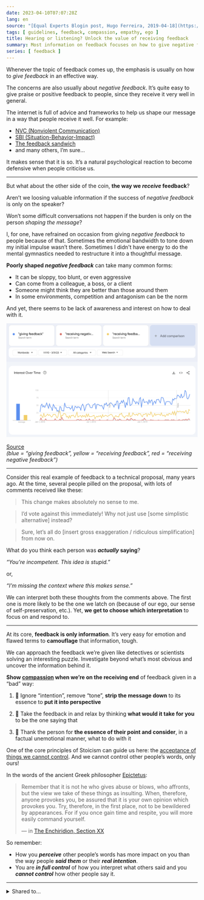 ```yaml
---
date: 2023-04-10T07:07:28Z
lang: en
source: "[Equal Experts Blogin post, Hugo Ferreira, 2019-04-18](https://equalexperts.blogin.co/posts/65986)"
tags: [ guidelines, feedback, compassion, empathy, ego ]
title: Hearing or listening? Unlock the value of receiving feedback
summary: Most information on feedback focuses on how to give negative feedback. But what about receiving negative feedback? How better would it be if both ends shared the burden of having productive conversations? Let's put our egos to the side and be emphatic with those who give us criticism, so the burden isn’t on the speaker alone.
series: [ feedback ]
---
```


Whenever the topic of feedback comes up, the emphasis is usually on how to *give feedback* in an effective way.

The concerns are also usually about *negative feedback*. It’s quite easy to give praise or positive feedback to people, since they receive it very well in general.

The internet is full of advice and frameworks to help us shape our message in a way that people receive it well. For example:

* [NVC (Nonviolent Communication)](https://en.wikipedia.org/wiki/Nonviolent_Communication)
* [SBI (Situation-Behavior-Impact)](https://www.ccl.org/articles/leading-effectively-articles/sbi-feedback-model-a-quick-win-to-improve-talent-conversations-development/)
* [The feedback sandwich](https://en.wikipedia.org/wiki/Praise_sandwich)
* and many others, I’m sure…

It makes sense that it is so. It’s a natural psychological reaction to become defensive when people criticise us.

---

But what about the other side of the coin, **the way we *receive* feedback**?

Aren’t we loosing valuable information if the success of *negative feedback* is only on the speaker?

Won’t some difficult conversations not happen if the burden is only on the person *shaping the message*?

I, for one, have refrained on occasion from giving *negative feedback* to people because of that. Sometimes the emotional bandwidth to tone down my initial impulse wasn’t there. Sometimes I didn't have energy to do the mental gymnastics needed to restructure it into a thoughtful message.

**Poorly shaped *negative feedback*** can take many common forms:

* It can be sloppy, too blunt, or even aggressive
* Can come from a colleague, a boss, or a client
* Someone might think they are better than those around them
* In some environments, competition and antagonism can be the norm

And yet, there seems to be lack of awareness and interest on how to deal with it.

![Google Trends chart from 2010 to 2023, showing high interest for "giving feedback" and around one third of it for "receiving feedback" and residual for more specifically "receiving negative feedback"](google-trends.png)

[Source](https://trends.google.com/trends/explore?date=2010-01-01%202023-03-31&q=%22giving%20feedback%22,%22receiving%20negative%20feedback%22,%22receiving%20feedback%22&hl=en-US)  
*(blue = “giving feedback”, yellow = “receiving feedback”, red = “receiving negative feedback”)*

---

Consider this real example of feedback to a technical proposal, many years ago. At the time, several people pilled on the proposal, with lots of comments received like these:

> This change makes absolutely no sense to me.

> I’d vote against this immediately! Why not just use [some simplistic alternative] instead?

> Sure, let’s all do [insert gross exaggeration / ridiculous simplification] from now on.

What do you think each person was ***actually* saying**?

*“You’re incompetent. This idea is stupid.”*

or,

*“I’m missing the context where this makes sense.”*

We can interpret both these thoughts from the comments above. The first one is more likely to be the one we latch on (because of our ego, our sense of self-preservation, etc.). Yet, **we get to choose which interpretation** to focus on and respond to.

---

At its core, **feedback is only information**. It’s very easy for emotion and flawed terms to **camouflage** that information, tough.

We can approach the feedback we’re given like detectives or scientists solving an interesting puzzle. Investigate beyond what’s most obvious and uncover the information behind it.

**Show [compassion](https://www.wired.co.uk/article/tania-singer-compassion-burnout) when we’re on the receiving end** of feedback given in a “bad” way:

1. 🙉 Ignore “intention”, remove “tone”, **strip the message down** to its essence to **put it into perspective**

2. 🤔 Take the feedback in and relax by thinking **what would it take for you** to be the one saying that
3. 🎯 Thank the person for **the essence of their point and consider**, in a factual unemotional manner, what to do with it

One of the core principles of Stoicism can guide us here: the [acceptance of things we cannot control](https://www.njlifehacks.com/what-is-stoicism-overview-definition-10-stoic-principles/#tab-con-3). And we cannot control other people’s words, only ours!

In the words of the ancient Greek philosopher [Epictetus](https://dailystoic.com/Epictetus):

> Remember that it is not he who gives abuse or blows, who affronts, but the view we take of these things as insulting. When, therefore, anyone provokes you, be assured that it is your own opinion which provokes you. Try, therefore, in the first place, not to be bewildered by appearances. For if you once gain time and respite, you will more easily command yourself.
>
> — in [The Enchiridion, Section XX](https://www.gutenberg.org/files/45109/45109-h/45109-h.htm#:~:text=XX)

So remember:

* How you ***perceive*** other people’s words has more impact on you than the way people ***said them*** or their ***real intention***.
* You are ***in full control*** of how you interpret what others said and you ***cannot control*** how other people say it.

----

<details>
<summary>Shared to…</summary>

* [LinkedIn](https://www.linkedin.com/posts/hugocf_hearing-or-listening-unlock-the-value-of-activity-7051114606546599936-ayz3)
* [Mastodon](https://mastodon.online/@hugocf/110173632822874183)
* [Medium](https://medium.com/@hugocf/hearing-or-listening-unlock-the-value-of-receiving-feedback-705b9a09c4a0)
* [Twitter](https://twitter.com/hugocf/status/1645348145243488256?s=46&t=CRTJdFXlXcMMriFKo3jM0g)

🔒 *(groups)*

* [iOS PT Slack](https://ios.slack.com/archives/C0721L3CL/p1681116824485679)
* [SA-IL Slack](https://sa-il.slack.com/archives/CQ32FU1SR/p1681227201731269)
* [Telegram](https://t.me/c/1363309933/8552)

</details>
